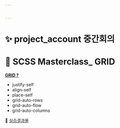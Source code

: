 ```yaml
---


---
```


<h1 id="✨-project_account-중간회의">✨ project_account 중간회의</h1>
<h1 id="👑-scss-masterclass_-grid">👑 SCSS Masterclass_ GRID</h1>
<p><a href="https://github.com/gay0ung/TIL_note/blob/master/FLEX&amp;GRID/Theory/GIRD.md"><strong>GRID ?</strong></a></p>
<ul>
<li>justify-self</li>
<li>align-self</li>
<li>place-self</li>
<li>grid-auto-rows</li>
<li>grid-auto-flow</li>
<li>grid-auto-columns</li>
</ul>
<p>👏 <a href="https://github.com/gay0ung/TIL_note/tree/master/FLEX&amp;GRID/GRID">실습결과물</a></p>

